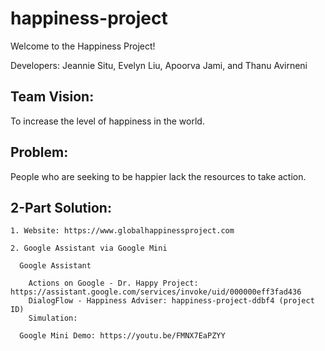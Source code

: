 # happiness-project

Welcome to the Happiness Project!

Developers: Jeannie Situ, Evelyn Liu, Apoorva Jami, and Thanu Avirneni

## Team Vision:
To increase the level of happiness in the world.

## Problem:
People who are seeking to be happier lack the resources to take action.

## 2-Part Solution:

    1. Website: https://www.globalhappinessproject.com
    
    2. Google Assistant via Google Mini
   
      Google Assistant
  
        Actions on Google - Dr. Happy Project: https://assistant.google.com/services/invoke/uid/000000eff3fad436
        DialogFlow - Happiness Adviser: happiness-project-ddbf4 (project ID)
        Simulation: 
   
      Google Mini Demo: https://youtu.be/FMNX7EaPZYY
